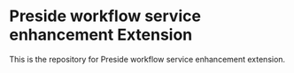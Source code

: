 Preside workflow service enhancement Extension
========================================

This is the repository for Preside workflow service enhancement extension.